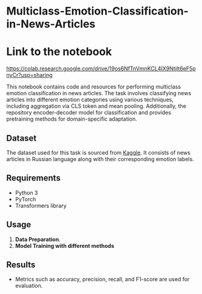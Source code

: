 # Multiclass-Emotion-Classification-in-News-Articles

# Link to the notebook
https://colab.research.google.com/drive/19os6NfTnVmnKCL4IX9NtjIt6eF5pnyCr?usp=sharing

This notebook contains code and resources for performing multiclass emotion classification in news articles. The task involves classifying news articles into different emotion categories using various techniques, including aggregation via CLS token and mean pooling. Additionally, the repository encoder-decoder model for classification and provides pretraining methods for domain-specific adaptation.

## Dataset
The dataset used for this task is sourced from [Kaggle](https://www.kaggle.com/competitions/sentiment-analysis-in-russian/data?select=test.json). It consists of news articles in Russian language along with their corresponding emotion labels.

## Requirements
- Python 3
- PyTorch
- Transformers library

## Usage
1. **Data Preparation**.
2. **Model Training with different methods**

## Results
- Metrics such as accuracy, precision, recall, and F1-score are used for evaluation.

